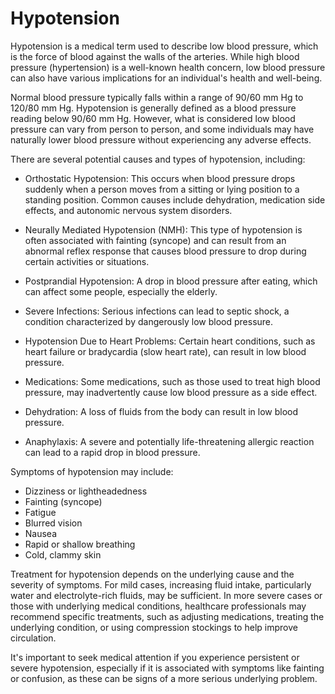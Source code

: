 # Hypotension

Hypotension is a medical term used to describe low blood pressure, which is the force of blood against the walls of the arteries. While high blood pressure (hypertension) is a well-known health concern, low blood pressure can also have various implications for an individual's health and well-being.

Normal blood pressure typically falls within a range of 90/60 mm Hg to 120/80 mm Hg. Hypotension is generally defined as a blood pressure reading below 90/60 mm Hg. However, what is considered low blood pressure can vary from person to person, and some individuals may have naturally lower blood pressure without experiencing any adverse effects.

There are several potential causes and types of hypotension, including:

* Orthostatic Hypotension: This occurs when blood pressure drops suddenly when a person moves from a sitting or lying position to a standing position. Common causes include dehydration, medication side effects, and autonomic nervous system disorders.

* Neurally Mediated Hypotension (NMH): This type of hypotension is often associated with fainting (syncope) and can result from an abnormal reflex response that causes blood pressure to drop during certain activities or situations.

* Postprandial Hypotension: A drop in blood pressure after eating, which can affect some people, especially the elderly.

* Severe Infections: Serious infections can lead to septic shock, a condition characterized by dangerously low blood pressure.

* Hypotension Due to Heart Problems: Certain heart conditions, such as heart failure or bradycardia (slow heart rate), can result in low blood pressure.

* Medications: Some medications, such as those used to treat high blood pressure, may inadvertently cause low blood pressure as a side effect.

* Dehydration: A loss of fluids from the body can result in low blood pressure.

* Anaphylaxis: A severe and potentially life-threatening allergic reaction can lead to a rapid drop in blood pressure.

Symptoms of hypotension may include:

* Dizziness or lightheadedness
* Fainting (syncope)
* Fatigue
* Blurred vision
* Nausea
* Rapid or shallow breathing
* Cold, clammy skin

Treatment for hypotension depends on the underlying cause and the severity of symptoms. For mild cases, increasing fluid intake, particularly water and electrolyte-rich fluids, may be sufficient. In more severe cases or those with underlying medical conditions, healthcare professionals may recommend specific treatments, such as adjusting medications, treating the underlying condition, or using compression stockings to help improve circulation.

It's important to seek medical attention if you experience persistent or severe hypotension, especially if it is associated with symptoms like fainting or confusion, as these can be signs of a more serious underlying problem.